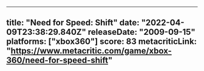 
---
title: "Need for Speed: Shift"
date: "2022-04-09T23:38:29.840Z"
releaseDate: "2009-09-15"
platforms: ["xbox360"]
score: 83
metacriticLink: "https://www.metacritic.com/game/xbox-360/need-for-speed-shift"
---
